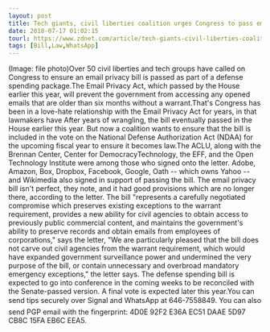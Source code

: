 ```yaml
---
layout: post
title: Tech giants, civil liberties coalition urges Congress to pass email privacy law
date: 2018-07-17 01:02:15
tourl: https://www.zdnet.com/article/tech-giants-civil-liberties-coalition-urges-congress-to-pass-email-privacy-law/
tags: [Bill,Law,WhatsApp]
---
```

(Image: file photo)Over 50 civil liberties and tech groups have called on Congress to ensure an email privacy bill is passed as part of a defense spending package.The Email Privacy Act, which passed by the House earlier this year, will prevent the government from accessing any opened emails that are older than six months without a warrant.That's Congress has been in a love-hate relationship with the Email Privacy Act for years, in that lawmakers have After years of wrangling, the bill eventually passed in the House earlier this year. But now a coalition wants to ensure that the bill is included in the vote on the National Defense Authorization Act (NDAA) for the upcoming fiscal year to ensure it becomes law.The ACLU, along with the Brennan Center, Center for DemocracyTechnology, the EFF, and the Open Technology Institute were among those who signed onto the letter. Adobe, Amazon, Box, Dropbox, Facebook, Google, Oath -- which owns Yahoo -- and Wikimedia also signed in support of passing the bill. The email privacy bill isn't perfect, they note, and it had good provisions which are no longer there, according to the letter. The bill "represents a carefully negotiated compromise which preserves existing exceptions to the warrant requirement, provides a new ability for civil agencies to obtain access to previously public commercial content, and maintains the government's ability to preserve records and obtain emails from employees of corporations," says the letter, "We are particularly pleased that the bill does not carve out civil agencies from the warrant requirement, which would have expanded government surveillance power and undermined the very purpose of the bill, or contain unnecessary and overbroad mandatory emergency exceptions," the letter says. The defense spending bill is expected to go into conference in the coming weeks to be reconciled with the Senate-passed version. A final vote is expected later this year.You can send tips securely over Signal and WhatsApp at 646-7558849. You can also send PGP email with the fingerprint: 4D0E 92F2 E36A EC51 DAAE 5D97 CB8C 15FA EB6C EEA5.